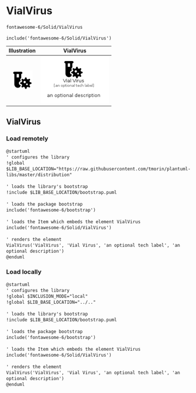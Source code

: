 # VialVirus


```text
fontawesome-6/Solid/VialVirus
```

```text
include('fontawesome-6/Solid/VialVirus')
```



| Illustration | VialVirus |
| :---: | :---: |
| ![illustration for Illustration](../../fontawesome-6/Solid/VialVirus.png) | ![illustration for VialVirus](../../fontawesome-6/Solid/VialVirus.Local.png) |




## VialVirus

### Load remotely
```plantuml
@startuml
' configures the library
!global $LIB_BASE_LOCATION="https://raw.githubusercontent.com/tmorin/plantuml-libs/master/distribution"

' loads the library's bootstrap
!include $LIB_BASE_LOCATION/bootstrap.puml

' loads the package bootstrap
include('fontawesome-6/bootstrap')

' loads the Item which embeds the element VialVirus
include('fontawesome-6/Solid/VialVirus')

' renders the element
VialVirus('VialVirus', 'Vial Virus', 'an optional tech label', 'an optional description')
@enduml
```

### Load locally
```plantuml
@startuml
' configures the library
!global $INCLUSION_MODE="local"
!global $LIB_BASE_LOCATION="../.."

' loads the library's bootstrap
!include $LIB_BASE_LOCATION/bootstrap.puml

' loads the package bootstrap
include('fontawesome-6/bootstrap')

' loads the Item which embeds the element VialVirus
include('fontawesome-6/Solid/VialVirus')

' renders the element
VialVirus('VialVirus', 'Vial Virus', 'an optional tech label', 'an optional description')
@enduml
```

